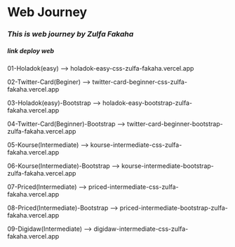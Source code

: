# Web Journey
### _This is web journey by Zulfa Fakaha_

##### link deploy web 

01-Holadok(easy) --> holadok-easy-css-zulfa-fakaha.vercel.app

02-Twitter-Card(Beginer) --> twitter-card-beginner-css-zulfa-fakaha.vercel.app

03-Holadok(easy)-Bootstrap --> holadok-easy-bootstrap-zulfa-fakaha.vercel.app

04-Twitter-Card(Beginner)-Bootstrap --> twitter-card-beginner-bootstrap-zulfa-fakaha.vercel.app

05-Kourse(Intermediate) --> kourse-intermediate-css-zulfa-fakaha.vercel.app

06-Kourse(Intermediate)-Bootstrap --> kourse-intermediate-bootstrap-zulfa-fakaha.vercel.app

07-Priced(Intermediate) --> priced-intermediate-css-zulfa-fakaha.vercel.app

08-Priced(Intermediate)-Bootstrap --> priced-intermediate-bootstrap-zulfa-fakaha.vercel.app

09-Digidaw(Intermediate) --> digidaw-intermediate-css-zulfa-fakaha.vercel.app
